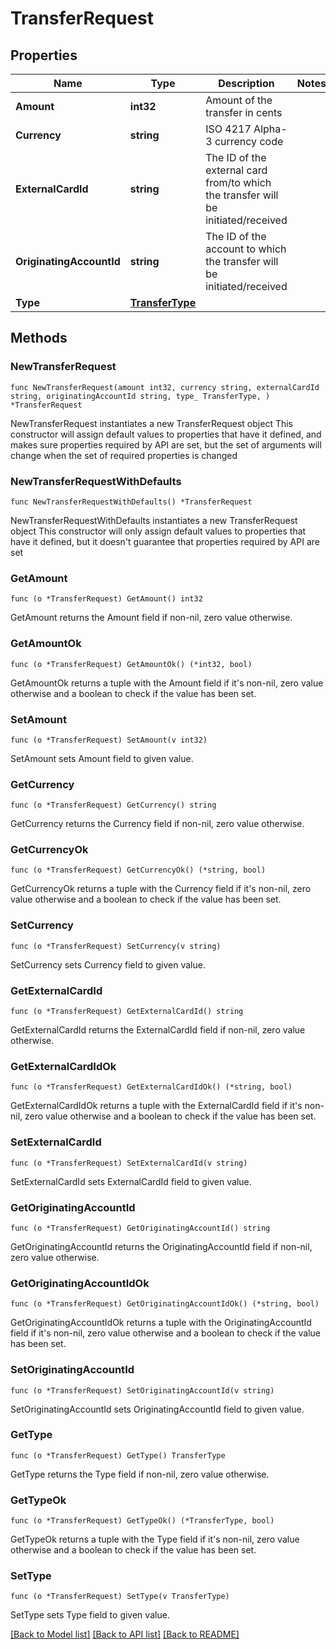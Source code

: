# TransferRequest

## Properties

Name | Type | Description | Notes
------------ | ------------- | ------------- | -------------
**Amount** | **int32** | Amount of the transfer in cents | 
**Currency** | **string** | ISO 4217  Alpha-3 currency code | 
**ExternalCardId** | **string** | The ID of the external card from/to which the transfer will be initiated/received | 
**OriginatingAccountId** | **string** | The ID of the account to which the transfer will be initiated/received | 
**Type** | [**TransferType**](TransferType.md) |  | 

## Methods

### NewTransferRequest

`func NewTransferRequest(amount int32, currency string, externalCardId string, originatingAccountId string, type_ TransferType, ) *TransferRequest`

NewTransferRequest instantiates a new TransferRequest object
This constructor will assign default values to properties that have it defined,
and makes sure properties required by API are set, but the set of arguments
will change when the set of required properties is changed

### NewTransferRequestWithDefaults

`func NewTransferRequestWithDefaults() *TransferRequest`

NewTransferRequestWithDefaults instantiates a new TransferRequest object
This constructor will only assign default values to properties that have it defined,
but it doesn't guarantee that properties required by API are set

### GetAmount

`func (o *TransferRequest) GetAmount() int32`

GetAmount returns the Amount field if non-nil, zero value otherwise.

### GetAmountOk

`func (o *TransferRequest) GetAmountOk() (*int32, bool)`

GetAmountOk returns a tuple with the Amount field if it's non-nil, zero value otherwise
and a boolean to check if the value has been set.

### SetAmount

`func (o *TransferRequest) SetAmount(v int32)`

SetAmount sets Amount field to given value.


### GetCurrency

`func (o *TransferRequest) GetCurrency() string`

GetCurrency returns the Currency field if non-nil, zero value otherwise.

### GetCurrencyOk

`func (o *TransferRequest) GetCurrencyOk() (*string, bool)`

GetCurrencyOk returns a tuple with the Currency field if it's non-nil, zero value otherwise
and a boolean to check if the value has been set.

### SetCurrency

`func (o *TransferRequest) SetCurrency(v string)`

SetCurrency sets Currency field to given value.


### GetExternalCardId

`func (o *TransferRequest) GetExternalCardId() string`

GetExternalCardId returns the ExternalCardId field if non-nil, zero value otherwise.

### GetExternalCardIdOk

`func (o *TransferRequest) GetExternalCardIdOk() (*string, bool)`

GetExternalCardIdOk returns a tuple with the ExternalCardId field if it's non-nil, zero value otherwise
and a boolean to check if the value has been set.

### SetExternalCardId

`func (o *TransferRequest) SetExternalCardId(v string)`

SetExternalCardId sets ExternalCardId field to given value.


### GetOriginatingAccountId

`func (o *TransferRequest) GetOriginatingAccountId() string`

GetOriginatingAccountId returns the OriginatingAccountId field if non-nil, zero value otherwise.

### GetOriginatingAccountIdOk

`func (o *TransferRequest) GetOriginatingAccountIdOk() (*string, bool)`

GetOriginatingAccountIdOk returns a tuple with the OriginatingAccountId field if it's non-nil, zero value otherwise
and a boolean to check if the value has been set.

### SetOriginatingAccountId

`func (o *TransferRequest) SetOriginatingAccountId(v string)`

SetOriginatingAccountId sets OriginatingAccountId field to given value.


### GetType

`func (o *TransferRequest) GetType() TransferType`

GetType returns the Type field if non-nil, zero value otherwise.

### GetTypeOk

`func (o *TransferRequest) GetTypeOk() (*TransferType, bool)`

GetTypeOk returns a tuple with the Type field if it's non-nil, zero value otherwise
and a boolean to check if the value has been set.

### SetType

`func (o *TransferRequest) SetType(v TransferType)`

SetType sets Type field to given value.



[[Back to Model list]](../../README.md#documentation-for-models) [[Back to API list]](../../README.md#documentation-for-api-endpoints) [[Back to README]](../../README.md)


